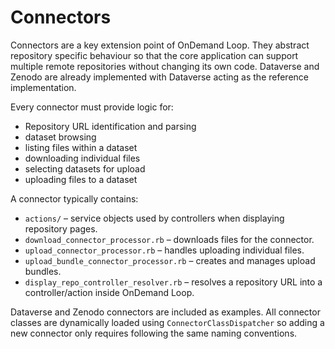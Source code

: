 # Connectors

Connectors are a key extension point of OnDemand Loop. They abstract repository specific
behaviour so that the core application can support multiple remote repositories
without changing its own code. Dataverse and Zenodo are already implemented with
Dataverse acting as the reference implementation.

Every connector must provide logic for:

* Repository URL identification and parsing
* dataset browsing
* listing files within a dataset
* downloading individual files
* selecting datasets for upload
* uploading files to a dataset

A connector typically contains:

- `actions/` – service objects used by controllers when displaying repository pages.
- `download_connector_processor.rb` – downloads files for the connector.
- `upload_connector_processor.rb` – handles uploading individual files.
- `upload_bundle_connector_processor.rb` – creates and manages upload bundles.
- `display_repo_controller_resolver.rb` – resolves a repository URL into a controller/action inside OnDemand Loop.

Dataverse and Zenodo connectors are included as examples. All connector classes are dynamically loaded using `ConnectorClassDispatcher` so adding a new connector only requires following the same naming conventions.
